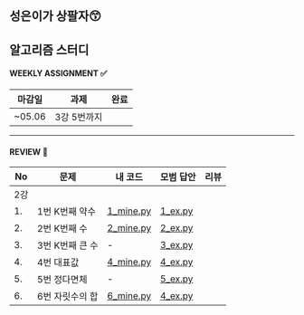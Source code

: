 
## 성은이가 상팔자😙
## 알고리즘 스터디


#### WEEKLY ASSIGNMENT ✅
|마감일|과제|완료|
|---|---|---|
|~05.06| 3강 5번까지| |

--------------

#### REVIEW 🌵
|No |문제|내 코드|모범 답안|리뷰|
|--|----|------|---| ---|
|2강| | | | |
|1.|1번 K번째 약수|[1_mine.py](./2강예제/1번_K번째_약수/1_mine.py)|[1_ex.py](./2강예제/1번_K번째_약수/1_ex.py)||
|2.|2번 K번째 수|[2_mine.py](./2강예제/2번_K번째_수/2_mine.py)|[2_ex.py](./2강예제/2번_K번째_수/2_ex.py)||
|3.|3번 K번째 큰 수|-|[3_ex.py](./2강예제/2번_K번째_큰_수/3_ex.py)||
|4.|4번 대표값|[4_mine.py](./2강예제/4번_대표값/4_mine.py)|[4_ex.py](./2강예제/4번_대표값/4_ex.py)||
|5.|5번 정다면체|-|[5_ex.py](./2강예제/5번_정다면체/5_ex.py)||
|6.|6번 자릿수의 합|[6_mine.py](./2강예제/6번_자릿수의_합/6_mine.py)|[4_ex.py](./2강예제/6번_자릿수의_합/6_ex.py)||
